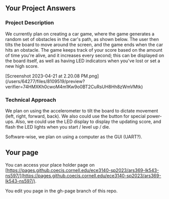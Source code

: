 ## Your Project Answers

### Project Description

We currently plan on creating a car game, where the game generates a random set of obstacles in the car's path, as shown below. The user then tilts the board to move around the screen, and the game ends when the car hits an obstacle. The game keeps track of your score based on the amount of time you're alive, and it increases every second; this can be displayed on the board itself, as well as having LED indicators when you've lost or set a new high score. 

[Screenshot 2023-04-21 at 2.20.08 PM.png] (/users/64277/files/8109519/preview?verifier=74HMXKh0cwoM4m1Kw9o0BT2CuRsUH8Hh8zWmVMtk)
### Technical Approach

We plan on using the accelerometer to tilt the board to dictate movement (left, right, forward, back). We also could use the button for special power-ups. Also, we could use the LED display to display the updating score, and flash the LED lights when you start / level up / die. 

Software-wise, we plan on using a computer as the GUI (UART?).
## Your page
You can access your place holder page on [https://pages.github.coecis.cornell.edu/ece3140-sp2023/ars369-lk543-ns597/](https://pages.github.coecis.cornell.edu/ece3140-sp2023/ars369-lk543-ns597/).

You edit you page in the gh-page branch of this repo.
